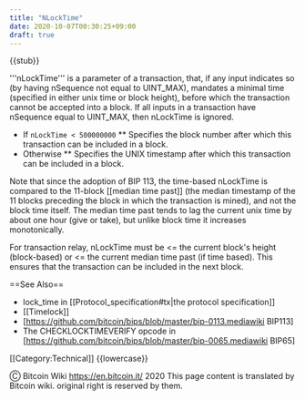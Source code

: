```yaml
---
title: "NLockTime"
date: 2020-10-07T00:30:25+09:00
draft: true
---
```


{{stub}}

'''nLockTime''' is a parameter of a transaction, that, if any input indicates so (by having nSequence not equal to UINT_MAX), mandates a minimal time (specified in either unix time or block height), before which the transaction cannot be accepted into a block.  If all inputs in a transaction have nSequence equal to UINT_MAX, then nLockTime is ignored.

* If <code>nLockTime < 500000000</code>
** Specifies the block number after which this transaction can be included in a block.
* Otherwise
** Specifies the UNIX timestamp after which this transaction can be included in a block.

Note that since the adoption of BIP 113, the time-based nLockTime is compared to the 11-block [[median time past]] (the median timestamp of the 11 blocks preceding the block in which the transaction is mined), and not the block time itself. The median time past tends to lag the current unix time by about one hour (give or take), but unlike block time it increases monotonically.

For transaction relay, nLockTime must be <= the current block's height (block-based) or <= the current median time past (if time based). This ensures that the transaction can be included in the next block.

==See Also==
* lock_time in [[Protocol_specification#tx|the protocol specification]]
* [[Timelock]]
* [https://github.com/bitcoin/bips/blob/master/bip-0113.mediawiki BIP113]
* The CHECKLOCKTIMEVERIFY opcode in [https://github.com/bitcoin/bips/blob/master/bip-0065.mediawiki BIP65]

[[Category:Technical]]
{{lowercase}}

Ⓒ Bitcoin Wiki https://en.bitcoin.it/ 2020
This page content is translated by Bitcoin wiki. original right is reserved by them.
